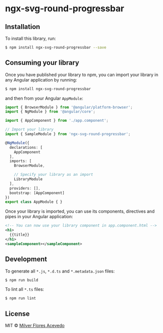 # ngx-svg-round-progressbar

## Installation

To install this library, run:

```bash
$ npm install ngx-svg-round-progressbar --save
```

## Consuming your library

Once you have published your library to npm, you can import your library in any Angular application by running:

```bash
$ npm install ngx-svg-round-progressbar
```

and then from your Angular `AppModule`:

```typescript
import { BrowserModule } from '@angular/platform-browser';
import { NgModule } from '@angular/core';

import { AppComponent } from './app.component';

// Import your library
import { SampleModule } from 'ngx-svg-round-progressbar';

@NgModule({
  declarations: [
    AppComponent
  ],
  imports: [
    BrowserModule,

    // Specify your library as an import
    LibraryModule
  ],
  providers: [],
  bootstrap: [AppComponent]
})
export class AppModule { }
```

Once your library is imported, you can use its components, directives and pipes in your Angular application:

```xml
<!-- You can now use your library component in app.component.html -->
<h1>
  {{title}}
</h1>
<sampleComponent></sampleComponent>
```

## Development

To generate all `*.js`, `*.d.ts` and `*.metadata.json` files:

```bash
$ npm run build
```

To lint all `*.ts` files:

```bash
$ npm run lint
```

## License

MIT © [Milver Flores Acevedo](mailto:mfflowg@gmail.com)
